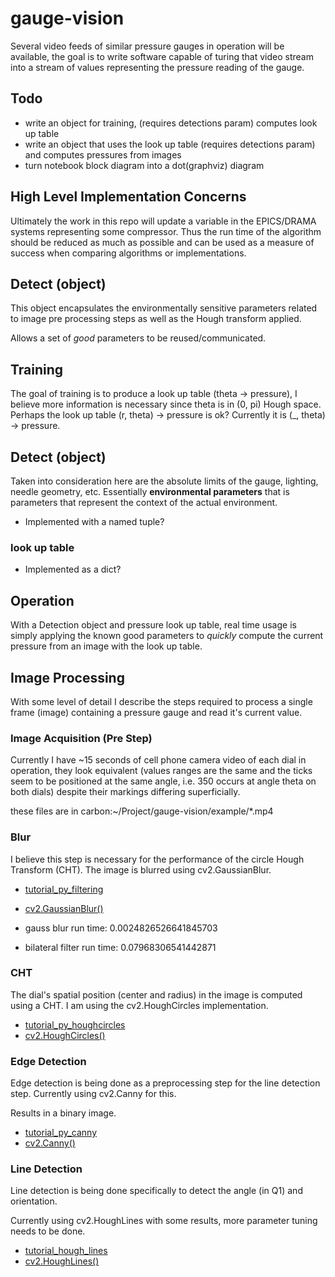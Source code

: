 # gauge-vision

Several video feeds of similar pressure gauges in operation will be available, the goal is to write software capable of turing that video stream into a stream of values representing the pressure reading of the gauge. 

## Todo

- write an object for training, (requires detections param) computes look up table
- write an object that uses the look up table (requires detections param) and computes pressures from images
- turn notebook block diagram into a dot(graphviz) diagram

## High Level Implementation Concerns

Ultimately the work in this repo will update a variable in the EPICS/DRAMA systems representing some compressor. 
Thus the run time of the algorithm should be reduced as much as possible and can be used as a measure of success when comparing algorithms or implementations.

## Detect (object)

This object encapsulates the environmentally sensitive parameters related to image pre processing steps as well as the Hough transform applied.

Allows a set of _good_ parameters to be reused/communicated. 

## Training

The goal of training is to produce a look up table (theta -> pressure), I believe more information is necessary since theta is in (0, pi) Hough space.
Perhaps the look up table (r, theta) -> pressure is ok?
Currently it is (\_, theta) -> pressure.

## Detect (object) 

Taken into consideration here are the absolute limits of the gauge, lighting, needle geometry, etc.
Essentially **environmental parameters** that is parameters that represent the context of the actual environment.

- Implemented with a named tuple?

### look up table

- Implemented as a dict?

## Operation

With a Detection object and pressure look up table, real time usage is simply applying the known good parameters to *quickly* compute the current pressure from an image with the look up table.

## Image Processing

With some level of detail I describe the steps required to process a single frame (image) containing a pressure gauge and read it's current value.

### Image Acquisition (Pre Step)

Currently I have ~15 seconds of cell phone camera video of each dial in operation, they look equivalent (values ranges are the same and the ticks seem to be positioned at the same angle, i.e. 350 occurs at angle theta on both dials) despite their markings differing superficially.

these files are  in carbon:~/Project/gauge-vision/example/\*.mp4

### Blur

I believe this step is necessary for the performance of the circle Hough Transform (CHT).
The image is blurred using cv2.GaussianBlur.

- [tutorial\_py\_filtering](https://docs.opencv.org/4.x/d4/d13/tutorial_py_filtering.html)
- [cv2.GaussianBlur()](https://docs.opencv.org/4.x/d4/d86/group__imgproc__filter.html#gaabe8c836e97159a9193fb0b11ac52cf1)

- gauss blur run time: 0.0024826526641845703
- bilateral filter run time: 0.07968306541442871

### CHT

The dial's spatial position (center and radius) in the image is computed using a CHT.
I am using the cv2.HoughCircles implementation.

- [tutorial\_py\_houghcircles](https://docs.opencv.org/4.x/da/d53/tutorial_py_houghcircles.html)
- [cv2.HoughCircles()](https://docs.opencv.org/4.x/dd/d1a/group__imgproc__feature.html#ga47849c3be0d0406ad3ca45db65a25d2d)

### Edge Detection

Edge detection is being done as a preprocessing step for the line detection step.
Currently using cv2.Canny for this.

Results in a binary image.

- [tutorial\_py\_canny](https://docs.opencv.org/4.x/da/d22/tutorial_py_canny.html)
- [cv2.Canny()](https://docs.opencv.org/4.x/dd/d1a/group__imgproc__feature.html#ga04723e007ed888ddf11d9ba04e2232de)

### Line Detection

Line detection is being done specifically to detect the angle (in Q1) and  orientation.

Currently using cv2.HoughLines with some results, more parameter tuning needs to be done.

- [tutorial\_hough\_lines](https://docs.opencv.org/3.4/d9/db0/tutorial_hough_lines.html)
- [cv2.HoughLines()](https://docs.opencv.org/3.4/dd/d1a/group__imgproc__feature.html#ga46b4e588934f6c8dfd509cc6e0e4545a)
